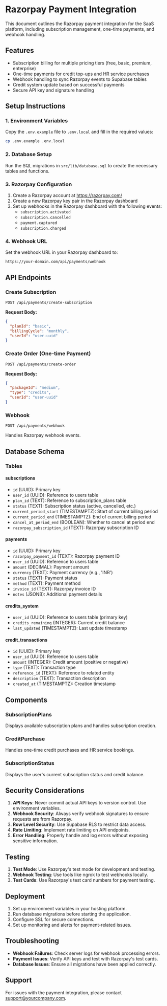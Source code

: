 # Razorpay Payment Integration

This document outlines the Razorpay payment integration for the SaaS platform, including subscription management, one-time payments, and webhook handling.

## Features

- Subscription billing for multiple pricing tiers (free, basic, premium, enterprise)
- One-time payments for credit top-ups and HR service purchases
- Webhook handling to sync Razorpay events to Supabase tables
- Credit system update based on successful payments
- Secure API key and signature handling

## Setup Instructions

### 1. Environment Variables

Copy the `.env.example` file to `.env.local` and fill in the required values:

```bash
cp .env.example .env.local
```

### 2. Database Setup

Run the SQL migrations in `src/lib/database.sql` to create the necessary tables and functions.

### 3. Razorpay Configuration

1. Create a Razorpay account at https://razorpay.com/
2. Create a new Razorpay key pair in the Razorpay dashboard
3. Set up webhooks in the Razorpay dashboard with the following events:
   - `subscription.activated`
   - `subscription.cancelled`
   - `payment.captured`
   - `subscription.charged`

### 4. Webhook URL

Set the webhook URL in your Razorpay dashboard to:

```
https://your-domain.com/api/payments/webhook
```

## API Endpoints

### Create Subscription

`POST /api/payments/create-subscription`

**Request Body:**

```json
{
  "planId": "basic",
  "billingCycle": "monthly",
  "userId": "user-uuid"
}
```

### Create Order (One-time Payment)

`POST /api/payments/create-order`

**Request Body:**

```json
{
  "packageId": "medium",
  "type": "credits",
  "userId": "user-uuid"
}
```

### Webhook

`POST /api/payments/webhook`

Handles Razorpay webhook events.

## Database Schema

### Tables

#### subscriptions
- `id` (UUID): Primary key
- `user_id` (UUID): Reference to users table
- `plan_id` (TEXT): Reference to subscription_plans table
- `status` (TEXT): Subscription status (active, cancelled, etc.)
- `current_period_start` (TIMESTAMPTZ): Start of current billing period
- `current_period_end` (TIMESTAMPTZ): End of current billing period
- `cancel_at_period_end` (BOOLEAN): Whether to cancel at period end
- `razorpay_subscription_id` (TEXT): Razorpay subscription ID

#### payments
- `id` (UUID): Primary key
- `razorpay_payment_id` (TEXT): Razorpay payment ID
- `user_id` (UUID): Reference to users table
- `amount` (DECIMAL): Payment amount
- `currency` (TEXT): Payment currency (e.g., 'INR')
- `status` (TEXT): Payment status
- `method` (TEXT): Payment method
- `invoice_id` (TEXT): Razorpay invoice ID
- `notes` (JSONB): Additional payment details

#### credits_system
- `user_id` (UUID): Reference to users table (primary key)
- `credits_remaining` (INTEGER): Current credit balance
- `last_updated` (TIMESTAMPTZ): Last update timestamp

#### credit_transactions
- `id` (UUID): Primary key
- `user_id` (UUID): Reference to users table
- `amount` (INTEGER): Credit amount (positive or negative)
- `type` (TEXT): Transaction type
- `reference_id` (TEXT): Reference to related entity
- `description` (TEXT): Transaction description
- `created_at` (TIMESTAMPTZ): Creation timestamp

## Components

### SubscriptionPlans
Displays available subscription plans and handles subscription creation.

### CreditPurchase
Handles one-time credit purchases and HR service bookings.

### SubscriptionStatus
Displays the user's current subscription status and credit balance.

## Security Considerations

1. **API Keys**: Never commit actual API keys to version control. Use environment variables.
2. **Webhook Security**: Always verify webhook signatures to ensure requests are from Razorpay.
3. **Row Level Security**: Use Supabase RLS to restrict data access.
4. **Rate Limiting**: Implement rate limiting on API endpoints.
5. **Error Handling**: Properly handle and log errors without exposing sensitive information.

## Testing

1. **Test Mode**: Use Razorpay's test mode for development and testing.
2. **Webhook Testing**: Use tools like ngrok to test webhooks locally.
3. **Test Cards**: Use Razorpay's test card numbers for payment testing.

## Deployment

1. Set up environment variables in your hosting platform.
2. Run database migrations before starting the application.
3. Configure SSL for secure connections.
4. Set up monitoring and alerts for payment-related issues.

## Troubleshooting

- **Webhook Failures**: Check server logs for webhook processing errors.
- **Payment Issues**: Verify API keys and test with Razorpay's test cards.
- **Database Issues**: Ensure all migrations have been applied correctly.

## Support

For issues with the payment integration, please contact support@yourcompany.com.
